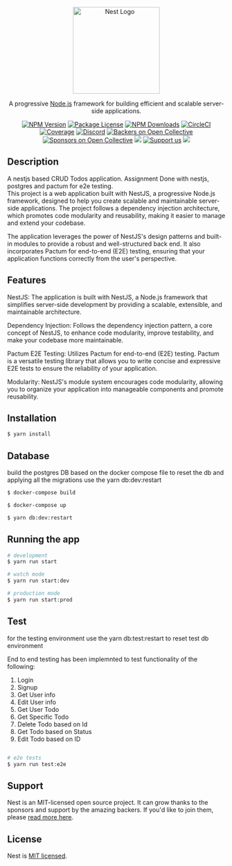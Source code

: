<p align="center">
  <a href="http://nestjs.com/" target="blank"><img src="https://nestjs.com/img/logo-small.svg" width="200" alt="Nest Logo" /></a>
</p>

[circleci-image]: https://img.shields.io/circleci/build/github/nestjs/nest/master?token=abc123def456
[circleci-url]: https://circleci.com/gh/nestjs/nest

  <p align="center">A progressive <a href="http://nodejs.org" target="_blank">Node.js</a> framework for building efficient and scalable server-side applications.</p>
    <p align="center">
<a href="https://www.npmjs.com/~nestjscore" target="_blank"><img src="https://img.shields.io/npm/v/@nestjs/core.svg" alt="NPM Version" /></a>
<a href="https://www.npmjs.com/~nestjscore" target="_blank"><img src="https://img.shields.io/npm/l/@nestjs/core.svg" alt="Package License" /></a>
<a href="https://www.npmjs.com/~nestjscore" target="_blank"><img src="https://img.shields.io/npm/dm/@nestjs/common.svg" alt="NPM Downloads" /></a>
<a href="https://circleci.com/gh/nestjs/nest" target="_blank"><img src="https://img.shields.io/circleci/build/github/nestjs/nest/master" alt="CircleCI" /></a>
<a href="https://coveralls.io/github/nestjs/nest?branch=master" target="_blank"><img src="https://coveralls.io/repos/github/nestjs/nest/badge.svg?branch=master#9" alt="Coverage" /></a>
<a href="https://discord.gg/G7Qnnhy" target="_blank"><img src="https://img.shields.io/badge/discord-online-brightgreen.svg" alt="Discord"/></a>
<a href="https://opencollective.com/nest#backer" target="_blank"><img src="https://opencollective.com/nest/backers/badge.svg" alt="Backers on Open Collective" /></a>
<a href="https://opencollective.com/nest#sponsor" target="_blank"><img src="https://opencollective.com/nest/sponsors/badge.svg" alt="Sponsors on Open Collective" /></a>
  <a href="https://paypal.me/kamilmysliwiec" target="_blank"><img src="https://img.shields.io/badge/Donate-PayPal-ff3f59.svg"/></a>
    <a href="https://opencollective.com/nest#sponsor"  target="_blank"><img src="https://img.shields.io/badge/Support%20us-Open%20Collective-41B883.svg" alt="Support us"></a>
  <a href="https://twitter.com/nestframework" target="_blank"><img src="https://img.shields.io/twitter/follow/nestframework.svg?style=social&label=Follow"></a>
</p>
  <!--[![Backers on Open Collective](https://opencollective.com/nest/backers/badge.svg)](https://opencollective.com/nest#backer)
  [![Sponsors on Open Collective](https://opencollective.com/nest/sponsors/badge.svg)](https://opencollective.com/nest#sponsor)-->

## Description
A nestjs based CRUD Todos application. Assignment 
Done with nestjs, postgres and pactum for e2e testing.  
This project is a web application built with NestJS, a progressive Node.js framework, designed to help you create scalable and maintainable server-side applications. The project follows a dependency injection architecture, which promotes code modularity and reusability, making it easier to manage and extend your codebase.

The application leverages the power of NestJS's design patterns and built-in modules to provide a robust and well-structured back end. It also incorporates Pactum for end-to-end (E2E) testing, ensuring that your application functions correctly from the user's perspective.

## Features
NestJS: The application is built with NestJS, a Node.js framework that simplifies server-side development by providing a scalable, extensible, and maintainable architecture.

Dependency Injection: Follows the dependency injection pattern, a core concept of NestJS, to enhance code modularity, improve testability, and make your codebase more maintainable.

Pactum E2E Testing: Utilizes Pactum for end-to-end (E2E) testing. Pactum is a versatile testing library that allows you to write concise and expressive E2E tests to ensure the reliability of your application.

Modularity: NestJS's module system encourages code modularity, allowing you to organize your application into manageable components and promote reusability.
## Installation

```bash
$ yarn install

```

## Database
build the postgres DB based on the docker compose file
to reset the db and applying all the migrations use the yarn db:dev:restart

```bash
$ docker-compose build

$ docker-compose up

$ yarn db:dev:restart
```

## Running the app

```bash
# development
$ yarn run start

# watch mode
$ yarn run start:dev

# production mode
$ yarn run start:prod
```

## Test

for the testing environment use the yarn db:test:restart to reset test db environment 

End to end testing has been implemnted to test functionality of the following:
1. Login
2. Signup
3. Get User info
4. Edit User info
5. Get User Todo
6. Get Specific Todo
7. Delete Todo based on Id
8. Get Todo based on Status
9. Edit Todo based on ID

```bash

# e2e tests
$ yarn run test:e2e


```

## Support

Nest is an MIT-licensed open source project. It can grow thanks to the sponsors and support by the amazing backers. If you'd like to join them, please [read more here](https://docs.nestjs.com/support).


## License

Nest is [MIT licensed](LICENSE).
